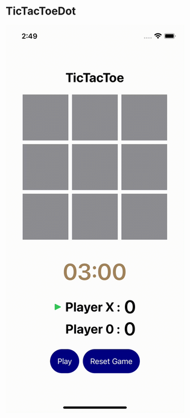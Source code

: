 # TicTacToeDot

![Demo](https://github.com/TrabelsiAchraf/TicTacToeDot/blob/master/Demo%20Video/Demo-TicTacToe.gif)
